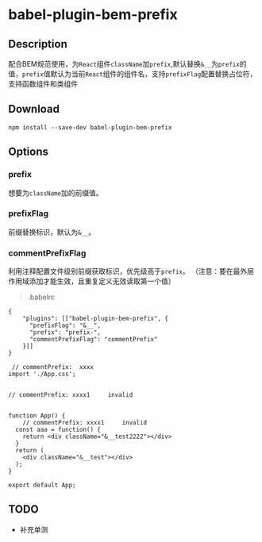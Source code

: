 # babel-plugin-bem-prefix

## Description

配合BEM规范使用，为`React`组件`className`加`prefix`,默认替换`&__`为`prefix`的值，`prefix`值默认为当前`React`组件的组件名，支持`prefixFlag`配置替换占位符，支持函数组件和类组件

## Download
```
npm install --save-dev babel-plugin-bem-prefix
```

## Options

### prefix
想要为`className`加的前缀值。

### prefixFlag
前缀替换标识，默认为`&__`。

### commentPrefixFlag
利用注释配置文件级别前缀获取标识，优先级高于`prefix`。
（注意：要在最外层作用域添加才能生效，且重复定义无效读取第一个值）

> .babelrc
```
{
    "plugins": [["babel-plugin-bem-prefix", {
      "prefixFlag": "&__",
      "prefix": "prefix-",
      "commentPrefixFlag": "commentPrefix"
    }]]
}
```

```
 // commentPrefix:  xxxx
import './App.css';


// commentPrefix: xxxx1     invalid


function App() {
    // commentPrefix: xxxx1     invalid
  const aaa = function() {
    return <div className="&__test2222"></div>
  }
  return (
    <div className="&__test"></div>
  );
}

export default App;

```

## TODO
- 补充单测